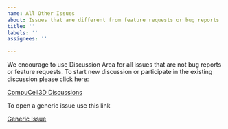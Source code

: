 ```yaml
---
name: All Other Issues
about: Issues that are different from feature requests or bug reports
title: ''
labels: ''
assignees: ''

---
```


We encourage to use Discussion Area for all issues that are not bug reports or feature requests. 
To start new discussion or participate in the existing discussion please click here:

[CompuCell3D Discussions](https://github.com/CompuCell3D/CompuCell3D/discussions)


To open a generic issue use this link

[Generic Issue](https://github.com/CompuCell3D/CompuCell3D/issues/new)


